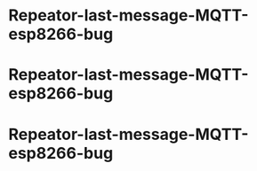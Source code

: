 # Repeator-last-message-MQTT-esp8266-bug
# Repeator-last-message-MQTT-esp8266-bug
# Repeator-last-message-MQTT-esp8266-bug
